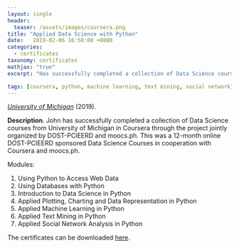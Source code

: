 ```yaml
---
layout: single
header:
  teaser: /assets/images/coursera.png 
title: "Applied Data Science with Python"
date:   2019-02-06 16:50:00 +0800
categories: 
  - certificates
taxonomy: certificates
mathjax: "true"
excerpt: "Has successfully completed a collection of Data Science courses from University of Michigan in Coursera."

tags: [coursera, python, machine learning, text mining, social network]
---
```



[*University of Michigan*](https://umich.edu/) (2019).<br/>


**Description**. John has successfully completed a collection of Data Science courses from University of Michigan in Coursera through the project jointly organized by DOST-PCIEERD and moocs.ph. This was a 12-month online DOST-PCIEERD sponsored Data Science Courses in cooperation with Coursera and moocs.ph.

Modules:

1. Using Python to Access Web Data
2. Using Databases with Python
3. Introduction to Data Science in Python
4. Applied Plotting, Charting and Data Representation in Python
5. Applied Machine Learning in Python
6. Applied Text Mining in Python
7. Applied Social Network Analysis in Python

The certificates can be downloaded [here](https://www.coursera.org/account/accomplishments/specialization/NXKX3LQMKGQ5).
